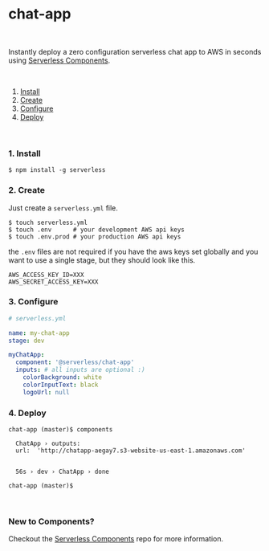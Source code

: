 # chat-app

&nbsp;

Instantly deploy a zero configuration serverless chat app to AWS in seconds using [Serverless Components](https://github.com/serverless/components).

&nbsp;

1. [Install](#1-install)
2. [Create](#2-create)
3. [Configure](#3-configure)
4. [Deploy](#4-deploy)

&nbsp;

### 1. Install

```
$ npm install -g serverless
```

### 2. Create

Just create a `serverless.yml` file.

```console
$ touch serverless.yml
$ touch .env      # your development AWS api keys
$ touch .env.prod # your production AWS api keys
```

the `.env` files are not required if you have the aws keys set globally and you want to use a single stage, but they should look like this.

```
AWS_ACCESS_KEY_ID=XXX
AWS_SECRET_ACCESS_KEY=XXX
```

### 3. Configure

```yml
# serverless.yml

name: my-chat-app
stage: dev

myChatApp:
  component: '@serverless/chat-app'
  inputs: # all inputs are optional :)
    colorBackground: white
    colorInputText: black
    logoUrl: null
```

### 4. Deploy

```console
chat-app (master)$ components

  ChatApp › outputs:
  url:  'http://chatapp-aegay7.s3-website-us-east-1.amazonaws.com'


  56s › dev › ChatApp › done

chat-app (master)$
```

&nbsp;

### New to Components?

Checkout the [Serverless Components](https://github.com/serverless/components) repo for more information.
